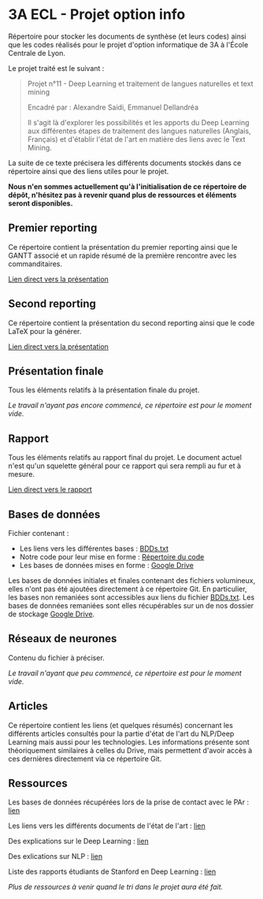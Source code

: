 # 3A ECL - Projet option info
Répertoire pour stocker les documents de synthèse (et leurs codes) ainsi que les codes réalisés pour le projet d'option informatique de 3A à l'École Centrale de Lyon.

Le projet traité est le suivant :

> Projet n°11 - Deep Learning et traitement de langues naturelles et text mining
>
> Encadré par : Alexandre Saidi, Emmanuel Dellandréa
>
> Il s'agit là d'explorer les possibilités et les apports du Deep Learning aux  différentes étapes de traitement des langues naturelles (Anglais, Français) et d'établir l'état de l'art en matière des liens avec le Text Mining.

La suite de ce texte précisera les différents documents stockés dans ce répertoire ainsi que des liens utiles pour le projet.

**Nous n'en sommes actuellement qu'à l'initialisation de ce répertoire de dépôt, n'hésitez pas à revenir quand plus de ressources et éléments seront disponibles.**

## Premier reporting
Ce répertoire contient la présentation du premier reporting ainsi que le GANTT associé et un rapide résumé de la première rencontre avec les commanditaires.

[Lien direct vers la présentation](Premier%20reporting/Projet_info_reporting_1.pdf)

## Second reporting
Ce répertoire contient la présentation du second reporting ainsi que le code LaTeX pour la générer.

[Lien direct vers la présentation](Deuxième%20reporting/presentation_second_reporting.pdf)

## Présentation finale
Tous les éléments relatifs à la présentation finale du projet.

*Le travail n'ayant pas encore commencé, ce répertoire est pour le moment vide.*

## Rapport
Tous les éléments relatifs au rapport final du projet. Le document actuel n'est qu'un squelette général pour ce rapport qui sera rempli au fur et à mesure.

[Lien direct vers le rapport](Rapport/Rapport_final_projet_option.pdf)

## Bases de données
Fichier contenant :
* Les liens vers les différentes bases : [BDDs.txt](Bases%20de%20données/BDDs.txt)
* Notre code pour leur mise en forme : [Répertoire du code](Bases%20de%20données/Data_Conversion)
* Les bases de données mises en forme : [Google Drive](https://drive.google.com/drive/folders/0B-qeHiX-LTwoWnEtTDk3ZkNFZGM)

Les bases de données initiales et finales contenant des fichiers volumineux, elles n'ont pas été ajoutées directement à ce répertoire Git. En particulier, les bases non remaniées sont accessibles aux liens du fichier [BDDs.txt](Bases%20de%20données/BDDs.txt). Les bases de données remaniées sont elles récupérables sur un de nos dossier de stockage [Google Drive](https://drive.google.com/drive/folders/0B-qeHiX-LTwoWnEtTDk3ZkNFZGM).

## Réseaux de neurones
Contenu du fichier à préciser.

*Le travail n'ayant que peu commencé, ce répertoire est pour le moment vide.*

## Articles
Ce répertoire contient les liens (et quelques résumés) concernant les différents articles consultés pour la partie d'état de l'art du NLP/Deep Learning mais aussi pour les technologies. Les informations présente sont théoriquement similaires à celles du Drive, mais permettent d'avoir accès à ces dernières directement via ce répertoire Git.

## Ressources
Les bases de données récupérées lors de la prise de contact avec le PAr : [lien](https://drive.google.com/drive/folders/0B8rdUoCkRwk9M0FVNkw4ZnZ0N2s)

Les liens vers les différents documents de l'état de l'art : [lien](https://docs.google.com/spreadsheets/d/1iqDfR4ECxpFdmqW9mKYTm6-fkV0YFe9014kiegev5kE/edit?usp=drive_web)

Des explications sur le Deep Learning : [lien](https://classroom.udacity.com/courses/ud730/lessons/6377263405/concepts/66010388990923)

Des exlications sur NLP : [lien](https://research.google.com/pubs/NaturalLanguageProcessing.html)

Liste des rapports étudiants de Stanford en Deep Learning : [lien](https://cs224d.stanford.edu/)

*Plus de ressources à venir quand le tri dans le projet aura été fait.*
